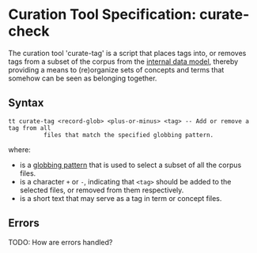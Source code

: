 # Curation Tool Specification: curate-check

The curation tool 'curate-tag' is a script that places tags into, or removes tags from a subset of the corpus from the [internal data model](internal-data-model.md), thereby providing a means to (re)organize sets of concepts and terms that somehow can be seen as belonging together. 

## Syntax

```
tt curate-tag <record-glob> <plus-or-minus> <tag> -- Add or remove a tag from all
          files that match the specified globbing pattern.
```
where:

- <record-glob> is a [globbing pattern](reference_needed) that is used to select a subset of all the corpus files.
- <plus-or-minus> is a character `+` or `-`, indicating that `<tag>` should be added to the selected files, or removed from them respectively.
- <tag> is a short text that may serve as a tag in term or concept files.

## Errors
TODO: How are errors handled?
